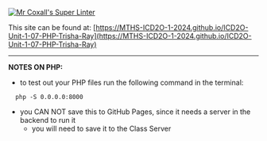 [![Mr Coxall's Super Linter](https://github.com/MTHS-ICD2O-1-2024/ICD2O-Unit-1-07-PHP-Trisha-Ray/workflows/Mr%20Coxall's%20Super%20Linter/badge.svg)](https://github.com/MTHS-ICD2O-1-2024/ICD2O-Unit-1-07-PHP-Trisha-Ray/actions)


This site can be found at: [https://MTHS-ICD2O-1-2024.github.io/ICD2O-Unit-1-07-PHP-Trisha-Ray](https://MTHS-ICD2O-1-2024.github.io/ICD2O-Unit-1-07-PHP-Trisha-Ray)

---

**NOTES ON PHP:**
- to test out your PHP files run the following command in the terminal:
```console
  php -S 0.0.0.0:8000
```
- you CAN NOT save this to GitHub Pages, since it needs a server in the backend to run it
  - you will need to save it to the Class Server
